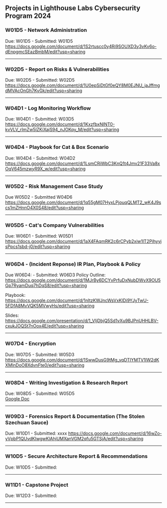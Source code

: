 ## Projects in Lighthouse Labs Cybersecurity Program 2024

### W01D5 - Network Administration
Due: W01D5 - Submitted: W01D5  
https://docs.google.com/document/d/1S2rtuscc0y4Ri9SOUXD3y3vKv6o-dEnpgmcSEazBmbM/edit?usp=sharing

---

### W02D5 - Report on Risks & Vulnerabilities
Due: W02D5 -  Submitted: W02D5   
https://docs.google.com/document/d/1U0epSiDtGf0eQY8M0EJNU_jaJffmgdMVAcOnGh7KyGk/edit?usp=sharing

---

### W04D1 - Log Monitoring Workflow
Due: W04D1 - Submitted: W03D5  
https://docs.google.com/document/d/1KxzfbxNINT0-kvVLV_rImZw5lZKiXajS94_nJOKqy_M/edit?usp=sharing

---

### W04D4 - Playbook for Cat & Box Scenario
Due: W04D4 - Submitted: W04D2  
https://docs.google.com/document/d/1LsmCRiWbC3KnQ1t4Jmv21F33Va8xOqV645mzwyR9X_w/edit?usp=sharing

---

### W05D2 - Risk Management Case Study
Due W05D2 - Submitted W04D6  
https://docs.google.com/document/d/1q55gM07HyxLPjouqQLMT2_wK4J9scs1mZHnnO4X0S48/edit?usp=sharing

---

### W05D5 - Cat's Company Vulnerabilities
Due: W06D1 - Submitted: W05D1  
https://docs.google.com/document/d/1aX4FAqmRK2c6rCPyb2xiw1lT2PihyyjsPpcs1sbd-j0/edit?usp=sharing 

---

### W06D4 - (Incident Reponse) IR Plan, Playbook & Policy

Due W06D4: - Submitted: W06D3
Policy Outline:  
https://docs.google.com/document/d/1MJrBy6DCYvPrfuDxNubDWvX9OU5Gp7RyamDuq7hDqS8/edit?usp=sharing

Playbook:  
https://docs.google.com/document/d/1nItzKWJncWsVxKlDi9YJyTwU-5FDfA8MvVQK5MVwyHs/edit?usp=sharing

Slides:  
https://docs.google.com/presentation/d/1_VIjDbjQ5Sd1vXu9BJPnUHHLBV-cxukJOQSt7nOox4E/edit?usp=sharing


---

### W07D4 - Encryption
Due: W07D5 - Submitted: W05D3    
https://docs.google.com/document/d/1SwwDusG9tMg_vqDTIYMTV1IW2dKXMlnDoO8XdvnFte0/edit?usp=sharing 

---

### W08D4 - Writing Investigation & Research Report
Due: W08D5 - Submitted: W05D5  
[Google Doc](https://docs.google.com/document/d/1N-R0sy7zCj4yw3DSRSMaq9H_aFEI3HSzoBAgmQ0bIIc/edit?usp=sharing)


---

### W09D3 - Forensics Report & Documentation (The Stolen Szechuan Sauce)
Due: W10D1 -  Submitted:  xxxx
https://docs.google.com/document/d/16wZo-yVpbP1QUvdKIwgwKlAhjUMXanVGM2qfu5GTSjA/edit?usp=sharing 

---

### W10D5 - Secure Architecture Report & Recommendations
Due: W10D5 - Submitted:

---

### W11D1 - Capstone Project 
Due: W12D3 - Submitted:

---
